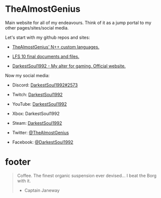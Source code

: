 # TheAlmostGenius

Main website for all of my endeavours. Think of it as a jump portal to my other pages/sites/social media.


Let's start with my github repos and sites:

* [TheAlmostGenius' N++ custom languages.](https://github.com/TheAlmostGenius/Npp-Custom-Languages)

* [LFS 10 final documents and files.](https://github.com/TheAlmostGenius/LFS-10)

* [DarkestSoul1992 - My alter for gaming. Official website.](https://thealmostgenius.github.io/DarkestSoul1992)


Now my social media:

* Discord: [DarkestSoul1992#2573](https://discord.gg/qgn6EWK)

* Twitch: [DarkestSoul1992](https://www.twitch.tv/DarkestSoul1992)

* YouTube: [DarkestSoul1992](https://www.youtube.com/channel/UCnXoO1DKoZCXb-u_jes5YVQ)

* Xbox: DarkestSoul1992

* Steam: [DarkestSoul1992](https://steamcommunity.com/id/DarkestSoul1992/)

* Twitter: [@TheAlmostGenius](https://twitter.com/TheAlmostGenius)

* Facebook: [@DarkestSoul1992](https://www.facebook.com/DarkestSoul1992)


# footer
> Coffee. The finest organic suspension ever devised... I beat the Borg with it.
> - Captain Janeway